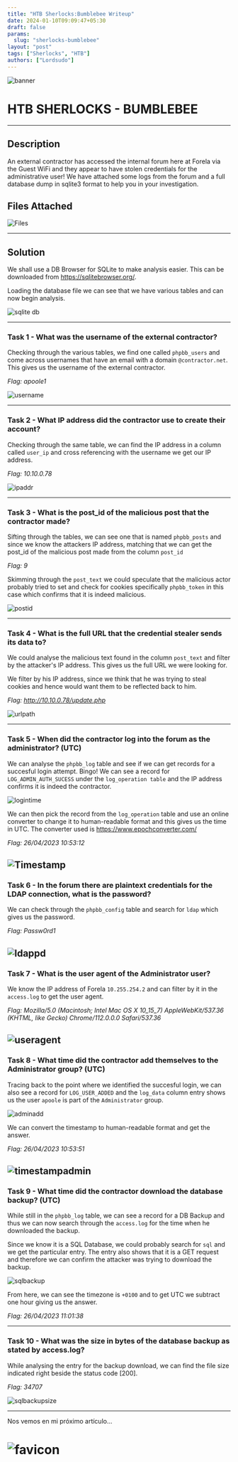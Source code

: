```yaml
---
title: "HTB Sherlocks:Bumblebee Writeup"
date: 2024-01-10T09:09:47+05:30
draft: false
params:
  slug: "sherlocks-bumblebee"
layout: "post"
tags: ["Sherlocks", "HTB"]
authors: ["Lordsudo"]
---
```

![banner](https://gist.github.com/user-attachments/assets/9a9b528d-89c0-47ba-af23-7715f0369989)

# HTB SHERLOCKS - BUMBLEBEE
-----

## Description

An external contractor has accessed the internal forum here at Forela via the Guest WiFi and they appear to have stolen credentials for the administrative user! We have attached some logs from the forum and a full database dump in sqlite3 format to help you in your investigation.

## Files Attached
![Files](https://gist.github.com/user-attachments/assets/6fbcf707-1bf3-407f-a425-ab6bf23db7de)

-----
## Solution

We shall use a DB Browser for SQLite to make analysis easier. This can be downloaded from https://sqlitebrowser.org/.

Loading the database file we can see that we have various tables and can now begin analysis.

![sqlite db](https://gist.github.com/user-attachments/assets/65761d69-82a5-4054-9244-0ee2bd10dfee)

-----
### Task 1 - What was the username of the external contractor?

Checking through the various tables, we find one called ```phpbb_users``` and come across usernames that have an email with a domain ```@contractor.net```. This gives us the username of the external contractor.

*Flag: apoole1*

![username](https://gist.github.com/user-attachments/assets/17289781-546d-44fc-b426-c1f65a39bcd7)

-----
### Task 2 - What IP address did the contractor use to create their account?

Checking through the same table, we can find the IP address in a column called ```user_ip``` and cross referencing with the username we get our IP address.

*Flag: 10.10.0.78*

![ipaddr](https://gist.github.com/user-attachments/assets/d282f3a8-dda7-4932-83d4-09611af06a78)

-----
### Task 3 - What is the post_id of the malicious post that the contractor made?

Sifting through the tables, we can see one that is named ```phpbb_posts``` and since we know the attackers IP address, matching that we can get the post_id  of the malicious post made from the column ```post_id```

*Flag: 9*

Skimming through the ```post_text``` we could speculate that the malicious actor probably tried to set and check for cookies specifically ```phpbb_token``` in this case which confirms that it is indeed malicious.

![postid](https://gist.github.com/user-attachments/assets/1c0aa979-ef18-4e1d-850b-3a9e0f11ef86)


-----
### Task 4 - What is the full URL that the credential stealer sends its data to?

We could analyse the malicious text found in the column ```post_text``` and filter by the attacker's IP address. 
This gives us the full URL we were looking for.

We filter by his IP address, since we think that he was trying to steal cookies and hence would want them to be reflected back to him.

*Flag: http://10.10.0.78/update.php*

![urlpath](https://gist.github.com/user-attachments/assets/a47b6d89-6a0e-4c98-9bd7-6d68f4e9e8f4)

-----
### Task 5 - When did the contractor log into the forum as the administrator? (UTC)

We can analyse the ```phpbb_log``` table and see if we can get records for a succesful login attempt.
Bingo! We can see a record for ```LOG_ADMIN_AUTH_SUCESS``` under the ```log_operation table``` and the IP address confirms it is indeed the contractor.


![logintime](https://gist.github.com/user-attachments/assets/3a013ab6-353e-433b-b94d-b059b6838750)

We can then pick the record from the ```log_operation``` table and use an online converter to change it to human-readable format and this gives us the time in UTC.
The converter used is https://www.epochconverter.com/

*Flag: 26/04/2023 10:53:12*


![Timestamp](https://gist.github.com/user-attachments/assets/4f9086eb-9e9f-4ae6-9462-5817d677347f)
-----
### Task 6 - In the forum there are plaintext credentials for the LDAP connection, what is the password?

We can check through the ```phpbb_config``` table and search for ```ldap``` which gives us the password.

*Flag: Passw0rd1*

![ldappd](https://gist.github.com/user-attachments/assets/118a0578-ec68-4f4c-953e-245c24d29b2f)
-----
### Task 7 - What is the user agent of the Administrator user?

We know the IP address of Forela ```10.255.254.2``` and can filter by it in the ```access.log``` to get the user agent.

*Flag: Mozilla/5.0 (Macintosh; Intel Mac OS X 10_15_7) AppleWebKit/537.36 (KHTML, like Gecko) Chrome/112.0.0.0 Safari/537.36*


![useragent](https://gist.github.com/user-attachments/assets/0074e984-ec8e-4681-83d3-f307a987f168)
-----
### Task 8 - What time did the contractor add themselves to the Administrator group? (UTC)

Tracing back to the point where we identified the succesful login, we can also see a record for ```LOG_USER_ADDED``` and the ```log_data``` column entry shows us the user ```apoole``` is part of the ```Administrator``` group.

![adminadd](https://gist.github.com/user-attachments/assets/6d542e5c-f7a0-4b5d-a462-df9fec9cff16)

We can convert the timestamp to human-readable format and get the answer.

*Flag: 26/04/2023 10:53:51*


![timestampadmin](https://gist.github.com/user-attachments/assets/418a777b-1ade-41ae-84a9-59c984b9e0ec)
-----
### Task 9 - What time did the contractor download the database backup? (UTC)

While still in the ```phpbb_log``` table, we can see a record for a DB Backup and thus we can now search through the ```access.log``` for the time when he downloaded the backup.

Since we know it is a SQL Database, we could probably search for ```sql``` and we get the particular entry.
The entry also shows that it is a GET request and therefore we can confirm the attacker was trying to download the backup.


![sqlbackup](https://gist.github.com/user-attachments/assets/b7edd48a-a871-46ad-8f6f-84488544f2af)

From here, we can see the timezone is ```+0100``` and to get UTC we subtract one hour giving us the answer.

*Flag: 26/04/2023 11:01:38*

-----
### Task 10 - What was the size in bytes of the database backup as stated by access.log?

While analysing the entry for the backup download, we can find the file size indicated right beside the status code [200].

*Flag: 34707*

![sqlbackupsize](https://gist.github.com/user-attachments/assets/fdbe8fdf-bd67-4c78-a885-02d049cbb20b)

-----

Nos vemos en mi próximo artículo...


# ![favicon](https://gist.github.com/user-attachments/assets/62b93db8-5f62-45de-8ba1-c55dcf201000)
